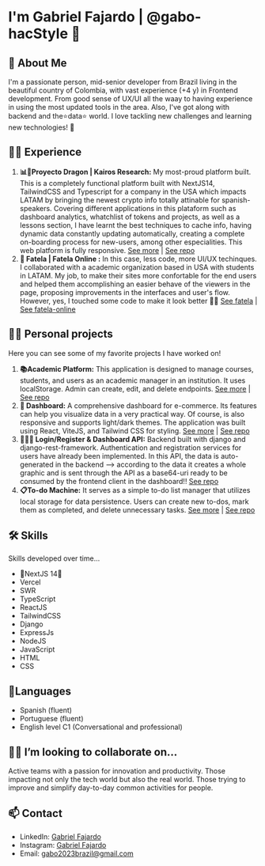 # I'm Gabriel Fajardo | @gabo-hacStyle 👋

## 🚀 About Me
I'm a passionate person, mid-senior developer from Brazil living in the beautiful country of Colombia, with vast experience (+4 y) in Frontend development. From good sense of UX/UI all the waay to having experience in using the most updated tools in the area. Also, I've got along with backend and the⭐data⭐ world. I love tackling new challenges and learning new technologies! 💪

## 👨‍💻  Experience 

1. **📊💱Proyecto Dragon | Kairos Research:**
   My most-proud platform built. This is a completely functional platform built with NextJS14, TailwindCSS and Typescript for a company in the USA which impacts LATAM by bringing the newest crypto info totally attinable for spanish-speakers.  Covering different applications in this plataform such as dashboard analytics, whatchlist of tokens and projects, as well as a lessons section, I have learnt the best techniques to cache info, having dynamic data constantly updating automatically, creating a complete on-boarding process for new-users, among other especialities. This web platform is fully responsive.  [See more](https://www.dragon.kairosresearch.xyz/) | [See repo](https://github.com/KairosResearch/HazteAnalistaFrontEnd)
2. **📰 Fatela | Fatela Online :**
   In this case, less code, more UI/UX techinques. I collaborated with a academic organization based in USA with students in LATAM. My job, to make their sites more confortable for the end users and helped them accomplishing an easier behave of the viewers in the page, proposing improvements in the interfaces and user's flow. However, yes, I touched some code to make it look better 👩‍💻 [See fatela](https://fatela.org/maestria-liderazgo/) | [See fatela-online](https://www.fatelaonline.org/) 

## 👨‍💻 Personal projects

Here you can see some of my favorite projects I have worked on! 

1. **📚Academic Platform:**
   This application is designed to manage courses, students, and users as an academic manager in an institution. It uses localStorage. Admin can create, edit, and delete endpoints. [See more](https://academic-platform.vercel.app/) | [See repo](https://github.com/gabo-hacStyle/academic-platform)
3. **📰 Dashboard:**
   A comprehensive dashboard for e-commerce. Its features can help you visualize data in a very practical way. Of course, is also responsive and supports light/dark themes. The application was built using React, ViteJS, and Tailwind CSS for styling. [See more](https://dashboard-app-psi-vert.vercel.app/) | [See repo](https://github.com/gabo-hacStyle/dashboard-app) 
5. **👨🏻‍⚖️ Login/Register & Dashboard API:**
   Backend built with django and django-rest-framework. Authentication and registration services for users have already been implemented. In this API, the data is auto-generated in the backend --> according to the data it creates a whole graphic and is sent through the API as a base64-uri ready to be consumed by the frontend client in the dashboard!!  [See repo](https://github.com/gabo-hacStyle/auth-backend.git)
7. **📋To-do Machine:**
   It serves as a simple to-do list manager that utilizes local storage for data persistence. Users can create new to-dos, mark them as completed, and delete unnecessary tasks. [See more](https://gabo-hacstyle.github.io/to-do-machine/) | [See repo](https://github.com/gabo-hacStyle/to-do-machine) 

## 🛠️ Skills
Skills developed over time...
- 🌟NextJS 14🌟
- Vercel
- SWR
- TypeScript
- ReactJS
- TailwindCSS
- Django
- ExpressJs
- NodeJS
- JavaScript 
- HTML 
- CSS

## 💬Languages 
- Spanish (fluent)
- Portuguese (fluent)
- English level C1 (Conversational and professional)
## 🙋‍♂️  I’m looking to collaborate on...
Active teams with a passion for innovation and productivity. Those impacting not only the tech world but also the real world. Those trying to improve and simplify day-to-day common activities for people. 
## 📫 Contact
- LinkedIn: [Gabriel Fajardo](https://www.linkedin.com/in/gabriel-fajardo-ortiz-174b55268/)
- Instagram: [Gabriel Fajardo](https://www.instagram.com/gabo_ortiz/)
- Email: gabo2023brazil@gmail.com

<!--
**gabo-hacStyle/gabo-hacStyle** is a ✨ _special_ ✨ repository because its `README.md` (this file) appears on your GitHub profile.

Here are some ideas to get you started:

- 🔭 I’m currently working on ...
- 🌱 I’m currently learning ...
- 👯 I’m looking to collaborate on ...
- 🤔 I’m looking for help with ...
- 💬 Ask me about ...
- 📫 How to reach me: ...
- 😄 Pronouns: ...
- ⚡ Fun fact: ...
-->
